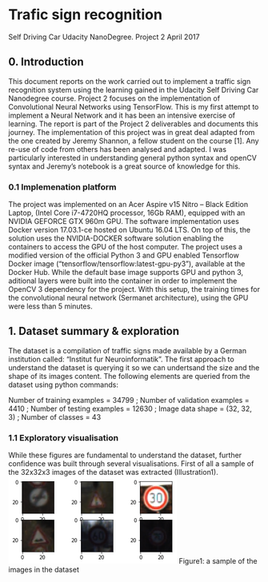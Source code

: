 # Trafic sign recognition
Self Driving Car Udacity NanoDegree. Project 2
April 2017

[//]: # (Image References)
[image01]: ./rimages/ill01.png



## 0. Introduction
This document reports on the work carried out to implement a traffic sign recognition system using the learning gained in the Udacity Self Driving Car Nanodegree course. Project 2 focuses on the implementation of Convolutional Neural Networks using TensorFlow. This is my first attempt to implement a Neural Network and it has been an intensive exercise of learning. The report is part of the Project 2 deliverables and documents this journey. The implementation of this project was in great deal adapted from the one created by Jeremy Shannon, a fellow student on the course [1]. Any re-use of code from others has been analysed and adapted. I was particularly interested in understanding general python syntax and openCV syntax and Jeremy’s notebook is a great source of knowledge for this. 
### 0.1 Implemenation platform
The project was implemented on an Acer Aspire v15 Nitro – Black Edition Laptop, (Intel Core i7-4720HQ processor, 16Gb RAM), equipped with an NVIDIA GEFORCE GTX 960m GPU. The  software implementation uses Docker version 17.03.1-ce hosted on Ubuntu 16.04 LTS. On top of this, the solution uses the NVIDIA-DOCKER software solution enabling the containers to access the GPU of the host computer. The project uses a modified version of the official Python 3 and GPU enabled Tensorflow Docker image (“tensorflow/tensorflow:latest-gpu-py3”), available at the Docker Hub. While the default base image supports GPU and python 3, aditional layers were built into the container in order to implement the OpenCV 3 dependency for the project. With this setup, the training times for the convolutional neural network (Sermanet architecture), using the GPU were less than 5 minutes.
## 1. Dataset summary & exploration
The dataset is a compilation of traffic signs made available by a German institution called: “Institut fur Neuroinformatik”. The first approach to understand the dataset is querying it so we can undertsand the size and the shape of its images content. The following elements are queried from the dataset using python commands:  

Number of training examples = 34799 ; Number of validation examples = 4410 ; Number of testing examples = 12630 ; Image data shape = (32, 32, 3) ; Number of classes = 43

### 1.1 Exploratory visualisation
While these figures are fundamental to understand the dataset, further confidence was built through several visualisations. First of all a sample of the 32x32x3 images of the dataset was extracted (Illustration1). 
![alt text][image01]
Figure1: a sample of the images in the dataset


